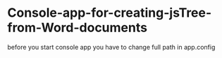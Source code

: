 # Console-app-for-creating-jsTree-from-Word-documents

before you start console app you have to change full path in app.config
